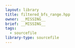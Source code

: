 ```yaml
---
layout: library
title: filtered_bfs_range.hpp
owner: __MISSING__
brief: __MISSING__
tags:
  - sourcefile
library-type: sourcefile
---
```


```{index} filtered_bfs_range.hpp
```

